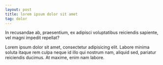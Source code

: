 ```yaml
---
layout: post
title: lorem ipsum dolor sit amet
tag: dolor
---
```


In recusandae ab, praesentium, ex adipisci voluptatibus reiciendis sapiente, vel magni impedit repellat?

Lorem ipsum dolor sit amet, consectetur adipisicing elit. Labore minima soluta itaque rem culpa neque id illo qui nostrum nam, aliquid sed, pariatur reiciendis ducimus. At maxime, enim nam labore.
